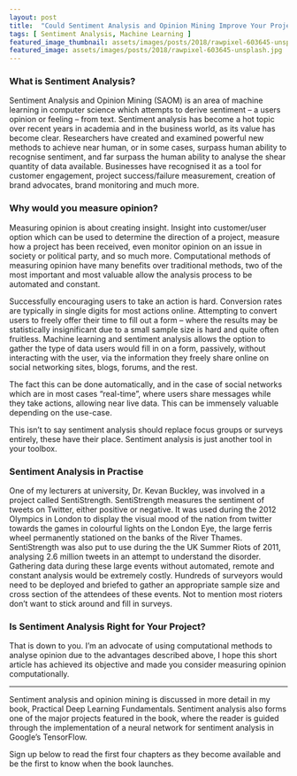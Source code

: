 ```yaml
---
layout: post
title:  "Could Sentiment Analysis and Opinion Mining Improve Your Project?"
tags: [ Sentiment Analysis, Machine Learning ]
featured_image_thumbnail: assets/images/posts/2018/rawpixel-603645-unsplash.jpg
featured_image: assets/images/posts/2018/rawpixel-603645-unsplash.jpg
---
```


### What is Sentiment Analysis?
Sentiment Analysis and Opinion Mining (SAOM) is an area of machine learning in computer science which attempts to derive sentiment – a users opinion or feeling – from text. Sentiment analysis has become a hot topic over recent years in academia and in the business world, as its value has become clear. Researchers have created and examined powerful new methods to achieve near human, or in some cases, surpass human ability to recognise sentiment, and far surpass the human ability to analyse the shear quantity of data available. Businesses have recognised it as a tool for customer engagement, project success/failure measurement, creation of brand advocates, brand monitoring and much more.

### Why would you measure opinion?
Measuring opinion is about creating insight. Insight into customer/user option which can be used to determine the direction of a project, measure how a project has been received, even monitor opinion on an issue in society or political party, and so much more. Computational methods of measuring opinion have many benefits over traditional methods, two of the most important and most valuable allow the analysis process to be automated and constant.

Successfully encouraging users to take an action is hard. Conversion rates are typically in single digits for most actions online. Attempting to convert users to freely offer their time to fill out a form – where the results may be statistically insignificant due to a small sample size is hard and quite often fruitless. Machine learning and sentiment analysis allows the option to gather the type of data users would fill in on a form, passively, without interacting with the user, via the information they freely share online on social networking sites, blogs, forums, and the rest.

The fact this can be done automatically, and in the case of social networks which are in most cases “real-time”, where users share messages while they take actions, allowing near live data. This can be immensely valuable depending on the use-case.

This isn’t to say sentiment analysis should replace focus groups or surveys entirely, these have their place. Sentiment analysis is just another tool in your toolbox.

### Sentiment Analysis in Practise
One of my lecturers at university, Dr. Kevan Buckley,  was involved in a project called SentiStrength. SentiStrength measures the sentiment of tweets on Twitter, either positive or negative. It was used during the 2012 Olympics in London to display the visual mood of the nation from twitter towards the games in colourful lights on the London Eye, the large ferris wheel permanently stationed on the banks of the River Thames. SentiStrength was also put to use during the the UK Summer Riots of 2011, analysing 2.6 million tweets in an attempt to understand the disorder. Gathering data during these large events without automated, remote and constant analysis would be extremely costly. Hundreds of surveyors would need to be deployed and briefed to gather an appropriate sample size and cross section of the attendees of these events. Not to mention most rioters don’t want to stick around and fill in surveys.

### Is Sentiment Analysis Right for Your Project?
That is down to you. I’m an advocate of using computational methods to analyse opinion due to the advantages described above, I hope this short article has achieved its objective and made you consider measuring opinion computationally.

----

Sentiment analysis and opinion mining is discussed in more detail in my book, Practical Deep Learning Fundamentals. Sentiment analysis also forms one of the major projects featured in the book, where the reader is guided through the implementation of a neural network for sentiment analysis in Google’s TensorFlow.

Sign up below to read the first four chapters as they become available and be the first to know when the book launches.